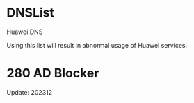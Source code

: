 # DNSList

Huawei DNS

Using this list will result in abnormal usage of Huawei services.

# 280 AD Blocker

Update: 202312
